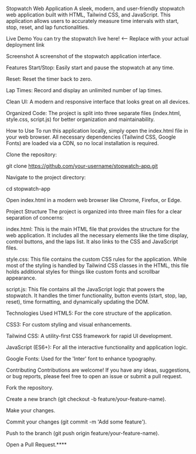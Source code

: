 Stopwatch Web Application
A sleek, modern, and user-friendly stopwatch web application built with HTML, Tailwind CSS, and JavaScript. This application allows users to accurately measure time intervals with start, stop, reset, and lap functionalities.

Live Demo
You can try the stopwatch live here! <-- Replace with your actual deployment link

Screenshot
A screenshot of the stopwatch application interface.

Features
Start/Stop: Easily start and pause the stopwatch at any time.

Reset: Reset the timer back to zero.

Lap Times: Record and display an unlimited number of lap times.

Clean UI: A modern and responsive interface that looks great on all devices.

Organized Code: The project is split into three separate files (index.html, style.css, script.js) for better organization and maintainability.

How to Use
To run this application locally, simply open the index.html file in your web browser. All necessary dependencies (Tailwind CSS, Google Fonts) are loaded via a CDN, so no local installation is required.

Clone the repository:

git clone https://github.com/your-username/stopwatch-app.git

Navigate to the project directory:

cd stopwatch-app

Open index.html in a modern web browser like Chrome, Firefox, or Edge.

Project Structure
The project is organized into three main files for a clear separation of concerns:

index.html: This is the main HTML file that provides the structure for the web application. It includes all the necessary elements like the time display, control buttons, and the laps list. It also links to the CSS and JavaScript files.

style.css: This file contains the custom CSS rules for the application. While most of the styling is handled by Tailwind CSS classes in the HTML, this file holds additional styles for things like custom fonts and scrollbar appearance.

script.js: This file contains all the JavaScript logic that powers the stopwatch. It handles the timer functionality, button events (start, stop, lap, reset), time formatting, and dynamically updating the DOM.

Technologies Used
HTML5: For the core structure of the application.

CSS3: For custom styling and visual enhancements.

Tailwind CSS: A utility-first CSS framework for rapid UI development.

JavaScript (ES6+): For all the interactive functionality and application logic.

Google Fonts: Used for the 'Inter' font to enhance typography.

Contributing
Contributions are welcome! If you have any ideas, suggestions, or bug reports, please feel free to open an issue or submit a pull request.

Fork the repository.

Create a new branch (git checkout -b feature/your-feature-name).

Make your changes.

Commit your changes (git commit -m 'Add some feature').

Push to the branch (git push origin feature/your-feature-name).

Open a Pull Request.****

